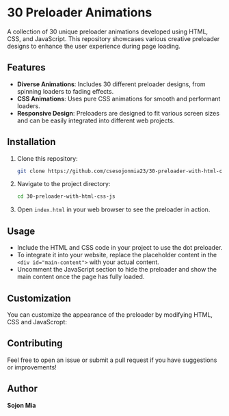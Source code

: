 # 30 Preloader Animations

A collection of 30 unique preloader animations developed using HTML, CSS, and JavaScript. This repository showcases various creative preloader designs to enhance the user experience during page loading.

## Features

- **Diverse Animations**: Includes 30 different preloader designs, from spinning loaders to fading effects.
- **CSS Animations**: Uses pure CSS animations for smooth and performant loaders.
- **Responsive Design**: Preloaders are designed to fit various screen sizes and can be easily integrated into different web projects.

## Installation

1. Clone this repository:
    ```bash
    git clone https://github.com/csesojonmia23/30-preloader-with-html-css-js.git
    ```

2. Navigate to the project directory:
    ```bash
    cd 30-preloader-with-html-css-js
    ```

3. Open `index.html` in your web browser to see the preloader in action.

## Usage

- Include the HTML and CSS code in your project to use the dot preloader.
- To integrate it into your website, replace the placeholder content in the `<div id="main-content">` with your actual content.
- Uncomment the JavaScript section to hide the preloader and show the main content once the page has fully loaded.

## Customization

You can customize the appearance of the preloader by modifying HTML, CSS and JavaScropt:

## Contributing

Feel free to open an issue or submit a pull request if you have suggestions or improvements!

## Author
**Sojon Mia**
